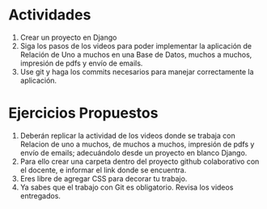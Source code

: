 # Actividades

1. Crear un proyecto en Django
2. Siga los pasos de los videos para poder implementar la aplicación de Relación de Uno a muchos en una Base de Datos, muchos a muchos, impresión de pdfs y envío de emails.
3. Use git y haga los commits necesarios para manejar correctamente la aplicación.

# Ejercicios Propuestos

1. Deberán replicar la actividad de los videos donde se trabaja con Relacion de uno a muchos, de muchos a muchos, impresión de pdfs y envío de emails;  adecuándolo desde un proyecto en blanco Django.
2. Para ello crear una carpeta dentro del proyecto github colaborativo con el docente, e informar el link donde se encuentra.  
3. Eres libre de agregar CSS para decorar tu trabajo.
4. Ya sabes que el trabajo con Git es obligatorio.  Revisa los videos entregados.
